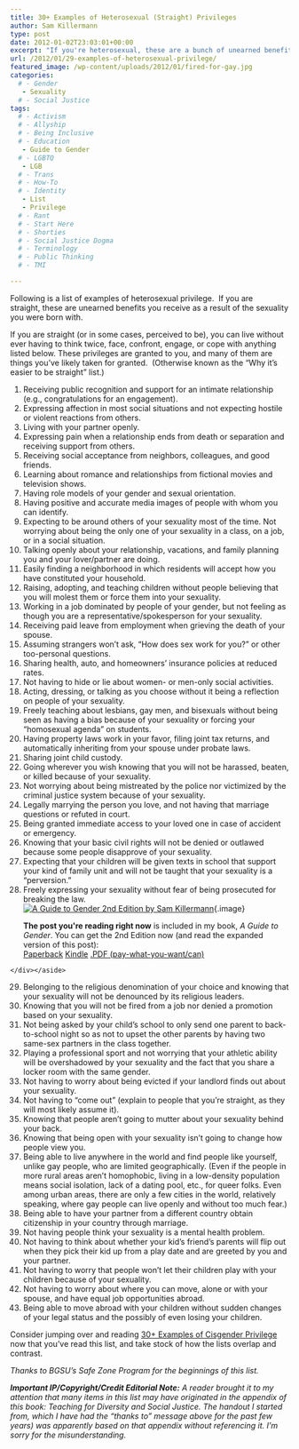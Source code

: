 ```yaml
---
title: 30+ Examples of Heterosexual (Straight) Privileges
author: Sam Killermann
type: post
date: 2012-01-02T23:03:01+00:00
excerpt: "If you're heterosexual, these are a bunch of unearned benefits you get that folks with other sexualities do not. Read them and consider them. It’s not about shame. It’s about understanding."
url: /2012/01/29-examples-of-heterosexual-privilege/
featured_image: /wp-content/uploads/2012/01/fired-for-gay.jpg
categories: 
  # - Gender
   - Sexuality
  # - Social Justice
tags:
  # - Activism
  # - Allyship
  # - Being Inclusive
  # - Education
   - Guide to Gender
  # - LGBTQ
   - LGB
  # - Trans
  # - How-To
  # - Identity
   - List
   - Privilege
  # - Rant
  # - Start Here
  # - Shorties
  # - Social Justice Dogma
  # - Terminology
  # - Public Thinking
  # - TMI

---
```

Following is a list of&nbsp;examples of heterosexual privilege. &nbsp;If you are straight,&nbsp;these are unearned benefits you receive as a result of the sexuality you were born with.

If you are straight (or in some cases, perceived to be), you can live without ever having to think twice, face, confront, engage, or cope with anything listed below. These privileges are granted to you, and many of them are things you&#8217;ve likely taken for granted.  (Otherwise known as the &#8220;Why it&#8217;s easier to be straight&#8221; list.)

  1. Receiving public recognition and support for an intimate relationship (e.g., congratulations for an engagement).
  2. Expressing affection in most social situations and not expecting hostile or violent reactions from others.
  3. Living with your partner openly.
  4. Expressing pain when a relationship ends from death or separation and receiving support from others.
  5. Receiving social acceptance from neighbors, colleagues, and good friends.
  6. Learning about romance and relationships from fictional movies and television shows.
  7. Having role models of your gender and sexual orientation.
  8. Having positive and accurate media images of people with whom you can identify.
  9. Expecting to be around others of your sexuality most of the time. Not worrying about being the only one of your sexuality in a class, on a job, or in a social situation.
 10. Talking openly about your relationship, vacations, and family planning you and your lover/partner are doing.
 11. Easily finding a neighborhood in which residents will accept how you have constituted your household.
 12. Raising, adopting, and teaching children without people believing that you will molest them or force them into your sexuality.
 13. Working in a job dominated by people of your gender, but not feeling as though you are a representative/spokesperson for your sexuality.
 14. Receiving paid leave from employment when grieving the death of your spouse.
 15. Assuming strangers won’t ask, “How does sex work for you?” or other too-personal questions.
 16. Sharing health, auto, and homeowners’ insurance policies at reduced rates.
 17. Not having to hide or lie about women- or men-only social activities.
 18. Acting, dressing, or talking as you choose without it being a reflection on people of your sexuality.
 19. Freely teaching about lesbians, gay men, and bisexuals without being seen as having a bias because of your sexuality or forcing your “homosexual agenda” on students.
 20. Having property laws work in your favor, filing joint tax returns, and automatically inheriting from your spouse under probate laws.
 21. Sharing joint child custody.
 22. Going wherever you wish knowing that you will not be harassed, beaten, or killed because of your sexuality.
 23. Not worrying about being mistreated by the police nor victimized by the criminal justice system because of your sexuality.
 24. Legally marrying the person you love, and not having that marriage questions or refuted in court.
 25. Being granted immediate access to your loved one in case of accident or emergency.
 26. Knowing that your basic civil rights will not be denied or outlawed because some people disapprove of your sexuality.
 27. Expecting that your children will be given texts in school that support your kind of family unit and will not be taught that your sexuality is a “perversion.”
 28. Freely expressing your sexuality without fear of being prosecuted for breaking the law. <aside class="heyHeyLook g2g2"> 
            [ 
            ![A Guide to Gender 2nd Edition by Sam Killermann][1]][2]{.image} <div class="aside--text">
      <p>
        <strong>The post you're reading right now</strong> is included in my book, <em>A Guide to Gender</em>. You can get the 2nd Edition now (and read the expanded version of this post):<br /> <a href="https://amzn.to/2li0YWS" alt="Get A Guide to Gender 2nd Edition Paperback">Paperback</a> <a href="https://amzn.to/2li3Pzn" alt="Get A Guide to Gender 2nd Edition Kindle">Kindle</a> <a href="https://gum.co/g2g2" alt="Get A Guide to Gender 2nd Edition PDF">.PDF (pay-what-you-want/can) </a>
      </p>
    </div></aside>

 29. Belonging to the religious denomination of your choice and knowing that your sexuality will not be denounced by its religious leaders.
 30. Knowing that you will not be fired from a job nor denied a promotion based on your sexuality.
 31. Not being asked by your child’s school to only send one parent to back-to-school night so as not to upset the other parents by having two same-sex partners in the class together.
 32. Playing a professional sport and not worrying that your athletic ability will be overshadowed by your sexuality and the fact that you share a locker room with the same gender.
 33. Not having to worry about being evicted if your landlord finds out about your sexuality.
 34. Not having to “come out” (explain to people that you’re straight, as they will most likely assume it).
 35. Knowing that people aren’t going to mutter about your sexuality behind your back.
 36. Knowing that being open with your sexuality isn’t going to change how people view you.
 37. Being able to live anywhere in the world and find people like yourself, unlike gay people, who are limited geographically. (Even if the people in more rural areas aren’t homophobic, living in a low-density population means social isolation, lack of a dating pool, etc., for queer folks. Even among urban areas, there are only a few cities in the world, relatively speaking, where gay people can live openly and without too much fear.)
 38. Being able to have your partner from a different country obtain citizenship in your country through marriage.
 39. Not having people think your sexuality is a mental health problem.
 40. Not having to think about whether your kid’s friend’s parents will flip out when they pick their kid up from a play date and are greeted by you and your partner.
 41. Not having to worry that people won’t let their children play with your children because of your sexuality.
 42. Not having to worry about where you can move, alone or with your spouse, and have equal job opportunities abroad.
 43. Being able to move abroad with your children without sudden changes of your legal status and the possibly of even losing your children.

Consider jumping over and reading [30+ Examples of Cisgender Privilege][3] now that you&#8217;ve read this list, and take stock of how the lists overlap and contrast.

_Thanks to BGSU&#8217;s Safe Zone Program for the beginnings of this list._

**_Important IP/Copyright/Credit Editorial Note:_** _A reader brought it to my attention that many items in this list may have originated in the appendix of this book: Teaching for Diversity and Social Justice. The handout I started from, which I have had the &#8220;thanks to&#8221; message above for the past few years) was apparently based on that appendix without referencing it. I&#8217;m sorry for the misunderstanding._

 [1]: https://0afb8f23-e02f-4bd2-a9ce-bafa1dce6d8c.app.getshifter.io:27047/wp-content/themes/ipm4/library/images/a-guide-to-gender-2nd-edition-sam-killermann-200.jpg
 [2]: https://bit.ly/2m4IAFr "A Guide to Gender 2nd Edition by Sam Killermann"
 [3]: /2011/11/list-of-cisgender-privileges/